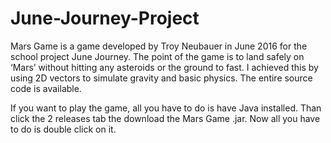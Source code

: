 # June-Journey-Project
Mars Game is a game developed by Troy Neubauer in June 2016 for the school project June Journey. The point of the game is to land safely on ‘Mars’ without hitting any asteroids or the ground to fast. I achieved this by using 2D vectors to simulate gravity and basic physics. The entire source code is available. 

If you want to play the game, all you have to do is have Java installed. Than click the 2 releases tab the download the Mars Game .jar. Now all you have to do is double click on it.
